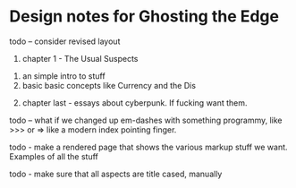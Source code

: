 # Design notes for Ghosting the Edge

todo – consider revised layout

1. chapter 1 - The Usual Suspects
  1) an simple intro to stuff
  2) basic basic concepts like Currency and the Dis

2. chapter last - essays about cyberpunk. If fucking want them.  



todo – what if we changed up em-dashes with something programmy, like >>> or => like a modern index pointing finger. 

todo - make a rendered page that shows the various markup stuff we want. Examples of all the stuff

todo - make sure that all aspects are title cased, manually